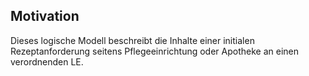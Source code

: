 ## Motivation

Dieses logische Modell beschreibt die Inhalte einer initialen Rezeptanforderung seitens Pflegeeinrichtung oder Apotheke an einen verordnenden LE.
